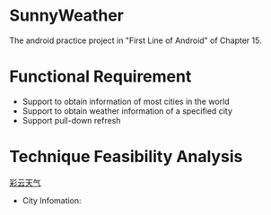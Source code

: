 # SunnyWeather

The android practice project in "First Line of Android" of Chapter 15.

# Functional Requirement

- Support to obtain information of most cities in the world
- Support to obtain weather information of a specified city
- Support pull-down refresh

# Technique Feasibility Analysis

[彩云天气](https://dashboard.caiyunapp.com)
- City Infomation: 

